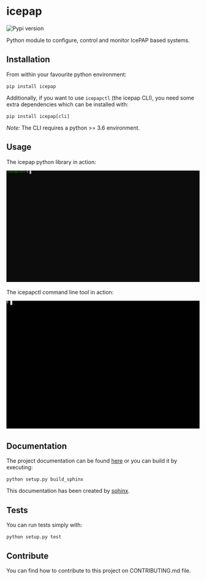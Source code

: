 # icepap

![Pypi version][pypi]

Python module to configure, control and monitor IcePAP based systems.


## Installation

From within your favourite python environment:

```console
pip install icepap
```

Additionally, if you want to use `icepapctl` (the icepap CLI), you need some
extra dependencies which can be installed with:

```console
pip install icepap[cli]
```

*Note:* The CLI requires a python >= 3.6 environment.

## Usage

The icepap python library in action:

![spec in action](./demo.svg)

The icepapctl command line tool in action:

![spec in action](./icepapctl.svg)

## Documentation

The project documentation can be found [here](https://alba-synchrotron.github.io/pyIcePAP-doc) or you can build it by executing:
```console
python setup.py build_sphinx
```

This documentation has been created by [sphinx](http://www.sphinx-doc.org/en/stable/).

## Tests

You can run tests simply with:
```console
python setup.py test
```

## Contribute

You can find how to contribute to this project on CONTRIBUTING.md file.


[pypi]: https://img.shields.io/pypi/pyversions/icepap.svg
